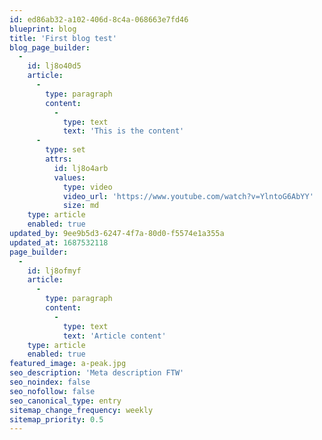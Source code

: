 ```yaml
---
id: ed86ab32-a102-406d-8c4a-068663e7fd46
blueprint: blog
title: 'First blog test'
blog_page_builder:
  -
    id: lj8o40d5
    article:
      -
        type: paragraph
        content:
          -
            type: text
            text: 'This is the content'
      -
        type: set
        attrs:
          id: lj8o4arb
          values:
            type: video
            video_url: 'https://www.youtube.com/watch?v=YlntoG6AbYY'
            size: md
    type: article
    enabled: true
updated_by: 9ee9b5d3-6247-4f7a-80d0-f5574e1a355a
updated_at: 1687532118
page_builder:
  -
    id: lj8ofmyf
    article:
      -
        type: paragraph
        content:
          -
            type: text
            text: 'Article content'
    type: article
    enabled: true
featured_image: a-peak.jpg
seo_description: 'Meta description FTW'
seo_noindex: false
seo_nofollow: false
seo_canonical_type: entry
sitemap_change_frequency: weekly
sitemap_priority: 0.5
---
```

